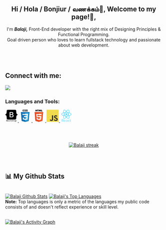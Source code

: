 <h2 align="center">Hi / Hola / Bonjiur / வணக்கம்🙏, Welcome to my page!👋, </h2>
<p align="center">I'm <b><i>Balaji,</i></b> Front-End developer with the right mix of Designing Principles & Functional Programming.
<br/>Goal driven person who loves to learn fullstack technology and passionate about web development.</p>


<br>
<br>

## Connect with me:
<p align="left">

<a href = "https://www.linkedin.com/in/balaji-n96/"><img src="https://img.icons8.com/fluent/48/000000/linkedin.png"/></a>

<h3 align="left">Languages and Tools:</h3>
<a href="https://getbootstrap.com" target="_blank"> <img src="https://raw.githubusercontent.com/devicons/devicon/master/icons/bootstrap/bootstrap-plain-wordmark.svg" alt="bootstrap" width="40" height="40"/> </a> <a href="https://www.w3schools.com/cpp/" target="_blank"> <img src="https://raw.githubusercontent.com/devicons/devicon/master/icons/css3/css3-original-wordmark.svg" alt="css3" width="40" height="40"/> </a> <a href="https://expressjs.com" target="_blank">  <img src="https://raw.githubusercontent.com/devicons/devicon/master/icons/html5/html5-original-wordmark.svg" alt="html5" width="40" height="40"/> </a> <a href="https://developer.mozilla.org/en-US/docs/Web/JavaScript" target="_blank"> <img src="https://raw.githubusercontent.com/devicons/devicon/master/icons/javascript/javascript-original.svg" alt="javascript" width="40" height="40"/> </a> <a href="https://www.mongodb.com/" target="_blank"> <img src="https://raw.githubusercontent.com/devicons/devicon/master/icons/react/react-original-wordmark.svg" alt="react" width="40" height="40"/> </a> </p>

<br>
<br>
<p align="center">
    <a href="https://github.com/balajin96/github-readme-streak-stats">
        <img title="🔥 Get streak stats for your profile at git.io/streak-stats" alt="Balaji streak" src="https://github-readme-streak-stats.herokuapp.com/?user=balajin96&theme=black-ice&hide_border=true&stroke=0000&background=060A0CD0"/>
    </a>
</p>

<br>
<br>

## 📊 My Github Stats

  <br/>
    <a href="https://github.com/balajin96/github-readme-stats"><img alt="Balaji Github Stats" src="https://github-readme-stats.vercel.app/api?username=balajin96&show_icons=true&count_private=true&theme=react&hide_border=true&bg_color=0D1117" /></a>
  <a href="https://github.com/balajin96/github-readme-stats"><img alt="Balaji's Top Languages" src="https://github-readme-stats.vercel.app/api/top-langs/?username=balajin96&langs_count=8&count_private=true&layout=compact&theme=react&hide_border=true&bg_color=0D1117" /></a>
  <br/>
  <b>Note:</b> Top languages is only a metric of the languages my public code consists of and doesn't reflect experience or skill level.


<br/>
<br/>

<a href="https://github.com/balajin96/github-readme-activity-graph"><img alt="Balaji's Activity Graph" src="https://activity-graph.herokuapp.com/graph?username=balajin96&bg_color=0D1117&color=5BCDEC&line=5BCDEC&point=FFFFFF&hide_border=true" /></a>

<br/>
<br/>


<!--     https://github.com/balajin96/balajin96/blob/output/github-contribution-grid-snake.svg     -->
</p>

